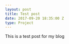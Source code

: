 ```yaml
---
layout: post
title: Test post
date: 2017-09-20 18:35:00 Z
type: Project
---
```


This is a test post for my blog
